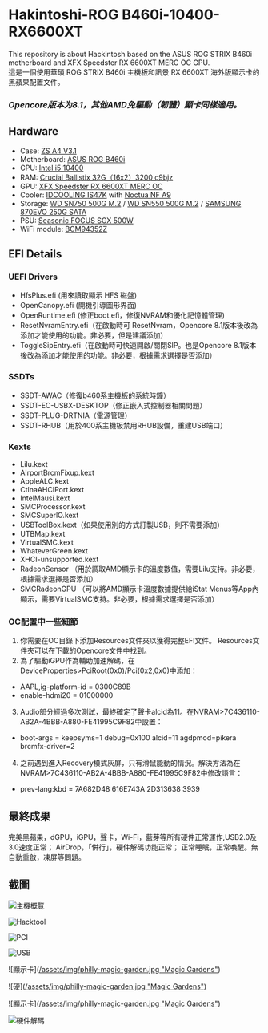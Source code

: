 # Hakintoshi-ROG B460i-10400-RX6600XT
This repository is about Hackintosh based on the ASUS ROG STRIX B460i motherboard and XFX Speedster RX 6600XT MERC OC GPU.  
這是一個使用華碩 ROG STRIX B460i 主機板和訊景 RX 6600XT 海外版顯示卡的黑蘋果配置文件。

### ***Opencore版本为8.1，其他AMD免驅動（韌體）顯卡同樣適用。***

## Hardware

*  Case: [ZS A4 V3.1](https://zscases.com/products/zs-a4-v3-2)
*  Motherboard: [ASUS ROG B460i](https://rog.asus.com/motherboards/rog-strix/rog-strix-b460-i-gaming-model/)
*  CPU: [Intel i5 10400](https://www.intel.com/content/www/us/en/products/sku/199271/intel-core-i510400-processor-12m-cache-up-to-4-30-ghz/specifications.html)
*  RAM: [Crucial Ballistix 32G（16x2）3200 c9bjz](https://www.crucial.com/memory/ddr4/bl2k16g32c16u4b)
*  GPU: [XFX Speedster RX 6600XT MERC OC](https://www.xfxforce.com/shop/xfx-speedster-merc-308-amd-radeon-tm-rx-6600-xt-black)
*  Cooler: [IDCOOLING IS47K](http://www.idcooling.com/Product/detail/id/205/name/IS-47K) with [Noctua NF A9](https://noctua.at/en/nf-a9-pwm)
*  Storage: [WD SN750 500G M.2](https://shop.westerndigital.com/products/internal-drives/wd-black-sn750-nvme-ssd#WDS500G3X0C) / [WD SN550 500G M.2](https://shop.westerndigital.com/products/internal-drives/wd-blue-sn550-nvme-ssd#WDS500G2B0C) / [SAMSUNG 870EVO 250G SATA](https://www.samsung.com/us/computing/memory-storage/solid-state-drives/870-evo-sata-2-5-ssd-250gb-mz-77e250b-am/)
* PSU: [Seasonic FOCUS SGX 500W](https://www.amazon.com/Seasonic-SGX-500-Full-Modular-Warranty-SSR-500SGX/dp/B07WVWNZQ3)
* WiFi module: [BCM94352Z](https://www.amazon.com/BCM94352Z/s?k=BCM94352Z)

## EFI Details

### UEFI Drivers
* HfsPlus.efi (用來讀取顯示 HFS 磁盤)
* OpenCanopy.efi (開機引導圖形界面)
* OpenRuntime.efi (修正boot.efi，修復NVRAM和優化記憶體管理)
* ResetNvramEntry.efi（在啟動時可 ResetNvram，Opencore 8.1版本後改為添加才能使用的功能。非必要，但是建議添加）
* ToggleSipEntry.efi（在啟動時可快速開啟/關閉SIP。也是Opencore 8.1版本後改為添加才能使用的功能。非必要，根據需求選擇是否添加）

### SSDTs

* SSDT-AWAC（修復b460系主機板的系統時鐘）
* SSDT-EC-USBX-DESKTOP（修正嵌入式控制器相關問題）
* SSDT-PLUG-DRTNIA（電源管理）
* SSDT-RHUB（用於400系主機板禁用RHUB設備，重建USB端口）

### Kexts
* Lilu.kext
* AirportBrcmFixup.kext 
* AppleALC.kext
* CtlnaAHCIPort.kext
* IntelMausi.kext
* SMCProcessor.kext
* SMCSuperlO.kext
* USBToolBox.kext（如果使用別的方式訂製USB，則不需要添加）
* UTBMap.kext
* VirtualSMC.kext
* WhateverGreen.kext
* XHCI-unsupported.kext
* RadeonSensor （用於調取AMD顯示卡的溫度數值，需要Lilu支持。非必要，根據需求選擇是否添加）
* SMCRadeonGPU （可以將AMD顯示卡溫度數據提供給iStat Menus等App內顯示，需要VirtualSMC支持。非必要，根據需求選擇是否添加）

### OC配置中一些細節

1. 你需要在OC目錄下添加Resources文件夾以獲得完整EFI文件。 Resources文件夾可以在下載的Opencore文件中找到。
2. 為了驅動iGPU作為輔助加速解碼，在DeviceProperties>PciRoot(0x0)/Pci(0x2,0x0)中添加：
- AAPL,ig-platform-id = 0300C89B 
- enable-hdmi20 = 01000000 

3. Audio部分經過多次測試，最終確定了聲卡alcid為11。在NVRAM>7C436110-AB2A-4BBB-A880-FE41995C9F82中設置：
- boot-args = keepsyms=1 debug=0x100 alcid=11 agdpmod=pikera brcmfx-driver=2

4. 之前遇到進入Recovery模式灰屏，只有滑鼠能動的情況。解決方法為在NVRAM>7C436110-AB2A-4BBB-A880-FE41995C9F82中修改語言：
- prev-lang:kbd = 7A682D48 616E743A 2D313638 3939



## 最終成果
完美黑蘋果，dGPU，iGPU，聲卡，Wi-Fi，藍芽等所有硬件正常運作,USB2.0及3.0速度正常；
AirDrop，「併行」，硬件解碼功能正常；
正常睡眠，正常喚醒。無自動重啟，凍屏等問題。

## 截圖
![主機概覽](https://lh3.googleusercontent.com/m9nK90gaN-F4FiXEQQIeBIMxnd9jgu0MNmyv-J15rlh3HexQWap4WvAMHLR1zh0cBxmogeCgY6H5tbYEGvGT6BWjGA7EYqbfauBZGrJyLSsnhgSIxOIXsUwDaRo5immYma2OJ2-DDLG1z5j0g62hxzia5uPYCWGrVbtdyqIpiFYxxdLD8w8sG0vilUm2i3o0IV2tvbNGeiHNRehkT4MP6yl8lGqJsHrm4AbXQAuiNt96OiIBjCwUz365Tvs8dlAkAGfjXPswsmh6nmdZl4SW5vFgnlsPYM1IMkqAIpMzOdkpUoaDAc2nzsDl70-wglI3iRkPPSgljwm3bPUjr-UhA7X2zh2gvYqXAuu_8mijIhZIfTw6keyzzISzDegveVH6YY-D_AFkMs3Rya1PxAobO87jSQH_0Jtl6uyiL7A0chSkLSqOctWBdOqhtX_ZOlkLbUIK2d_DCcneEWfOZebRnqPdkHV8cuSLkxuS15fYzurlpS1d7lcE-ybf7Gn9cXvIunQuFPPkxx4LirslXaYJVfiUZ01ma6QKDxZ_eocGViv8lRTlKWFPxxObEMb4tpQZZqgRUfGUe2di9M5WQsoGtnYs9hJ3FXaYXoo_SmSjlBK7XJz4PGyiMS8Uy39xzYa0fDL0xqbCRM3eBxArUvIhlCSEvCvh8DJfTn7cpWZkVULdBf57JTR3NWI15TjiT4Ekns3TdI_9X0jijrUA1TeX2tajqmUO3x2TvPDwO-xRZKE9mcwo12-l6fIMJwouzjIIhnWYUaMX2mb5EjT00ghIkwcTVrV1BhC8TFb4ubAigohfAAFaz3Z8FW5ZUnb9CoGsPJc=w1747-h1464-no?authuser=0)

![Hacktool](https://lh3.googleusercontent.com/dVL-gNKk6Nd0sjqPlm0EgDiDIH4XM81kTFzc9beLkBSAw4VMjlwtwJub4YKT4L6cdBcYe4XSYIcxmoZQEq_J6zd9X0t1_4MvsgwmSapyRHspGArIuUNLUC4hlJyKjoLk83Tj0ne6bPb6SmYW1nzDsqnpH2dDGqA_bhRc98zA2cBXwoVCOVm798l7hijx3heBNqj2X3I0vE2DcMbP7XagbMFYsRjCfk1EK80NJ56_8chjxnVv5YLJvQx_Yqp9yglW1XJreXBAaDlRmh1Q9_Zrp-k0Z0WpjK8eZLvhdC-g9_icNcaPJq4jDrbgdnKWL5t2QaLudtG0HR-uXvr8exnqFA9y4Id_PhhuXzQgNaS7nts2KJlcgp4olrOh_kE7j8rw-B6H0et4MRi0LHodjzLhIkZ0UyE-BEnJovpRlF3rj7QIrteFZuTtbiiwwRGolfzztBDFq4XNLyDGUq1QTXzaEFGY9M0uXp3k2JJxwBhrByeTL_LX0xcbbwBpy9_vIowOe9g1u_hf61NQRSIWMMR34WePeyOGeDvcS17jXD3wkOYstH4WLq0GmkXpvehiR7RzJuiJgpbdR_yEo_j8Y0dx6diVbc1_xaT6Md03bEe3JmykwGdTqiARxe0aANoQO3RcX2rnpSZ8Bx4GCAfjjfSIjYpcwPDBfPrQzpZrf1LSM4tYbyXYqyvJgKBCgsadeaQ2VmZIeg7jPiWGO7t49dJtPhqXjkj6VT3RKgcCGwqXhVAOu4Urg3hjF0V_fdnBAKLb6qc65qI6VSjw8p1AUEqQGDv1kQKgyw_ZpHRk5hN04k3aNp4B0v-P8f03LEbUPdDo_wU=w2846-h1694-no?authuser=0)

![PCI](https://lh3.googleusercontent.com/cypx2h2ZZQ2_L9us3GlGFRVuSRWn0Zdg6TpljvvL5r--xELXlYR1_F2V1uSPitJX_1GRXkwQ2NEBXPGV5wAEkwdznLxlBq6WZTGPRbFviOCinPT38N-eUpUahHmCQPrdlT9NfQNulOKTRrkpWRQGMsAB9R9nATLbidRWcfEEw389TNiR_u9fVUs-1jV5XHGzzSehRCFMXJS9yW8C2th_xpzX-Jk4RQ00wx8T4RGRJG4yepAeKnW-AgBgWZ_bx8AimLXR-tdOO7REXFSGX1w9fUNBgfs0bpCxPEHs3BSxdYoC1nSLTIq2T98dc0q1ppQWpM3FngZ2fh2CMg32dz0GArdJrQqVYbdV95lNCow7k3BRgU8L9Va0EB8-66yusvSjqq2Vs3UJxWZzfraStlW0S3gAeDNmkFQoXJ9VCPvy-ejm5Wk11e8hSLa289ks5DimsZMMUZ3ZBDKe_IhXUicuRn65itvTTgIT2G_nac4zlwLpm0u1e93jJhS7-G8i6swasS972Xg3IrhmaAOho1dPo1CaOySzHgjQqOWpzVkX-BqUTgqi_XseiECNr_01Ij0kSjR6DBn9ayXL9bRBGTzRBdWSQPF624yR1muqnl8tWdl4Z_PjdCkWVHddn4YMg-J0exr2Aw6oaA2GLZeTYBLKh7oZKgU-7plqq1auyJWhvec-lgcV_S4O_Q7LRpn11OixaJVBkpZxnPMGpaoxbvK-RGeoXdQ0BEpBLBA4BRftisoCqYLKovD7KExX1VONsWmX0oN1az8LhR8v0pchUAZFwfhuuvme4HmNTzYMjAP00sqFxAbc6gP4_BSPPS_hPIV1NU8=w1836-h1388-no?authuser=0)

![USB](https://lh3.googleusercontent.com/O-hmPMGyKdSqAvqIJ5Cy_A9_wwGQWiOivmhgG4gthbtCRvvAFsoewV5jnYzs_fEQah8S32K_5Q_LOMYLX3y43hBQ0Mef_FBmgSLOosmkDfBAUa4H1vulOuKEa1vq4Ty8zj4rFX_k3eJs4DlhX0MynuJypTopfVLmT3K4xPWqVIVv3a8194xmLVYyUD2Cm0JyLDC86JlI95MyGIzaQCQ0-yzxk1OutFwYQIV-nrOx2hXqyrvuzxQ9aFnJHj-ZwRPUBHeKi55gZCDKbXysaHlgt-BLZlJ6GATzNagkhld0c4IisJSk1UDuboyE-6oKVcWhi75bFjIWnhesj-uMw-9EkGLBsGNO2gl8jUAG_bHBKQhJACB5TfNYs6nCpFvVykHouj_es2s1rootmccpnoWV7i_Kf8nJ0BwiLFuRVbdtFsj21SGm63VZq9Q2VW_95xWTtpQM45yeNgCSLOajkX5QkAxMVGRJcVIqMEzqbDf-YjyRGzQmqx4-xDnJ39zdtTo5cTP9OTfwuC0aNY2QV6IqW4m86wF-DK9ox8fTTy90GRir5dOoICKQ0r7swpcve_PS1Ik9S2ErVX4Z4M9aD3kPvdS76LOpq77g2PtAXyLhl3-KppePJUjibG3D3y8xUILNUQKV6dOG8iUW2WrBdJel7W0Qv6QtuG5xv0PliyYzsQwEoOz4ePNzX2rwTC2aFMETMKSjhsnd7Z5-zpZ6TuiPpTN1GGY8LOwk1ll0YlE8OkYBgZLSC5SXu5hlLcNS94lLst3NXzFythI9fIqTU36wO-ePfPfXKFuX1jENFwKeuQio-JghRpR1nS6NSE23nIbYp0U=w1840-h1384-no?authuser=0)

![顯示卡]([/assets/img/philly-magic-garden.jpg "Magic Gardens"](https://lh3.googleusercontent.com/Q-yI6qrjB3BL7GrWFnTHzcJw4o3-7V16ww-48bHiKlgWuRwhqjjYLJJQf4RVfh1v5XohL1OAZNurYwUqZGU8sQOwiD4ULgKR9C7cA_J-Ycd3K9vXhpwPCtUesA20R-c-0LgjNAiQKLuNarOwyCZUkf1BCJidOxEjKVubjbckB0K3na6art-QlsRuEZ8Yu5GV0Lcs88SjI0Ki1xuuxM3lcUKo7axRgHDcLtZKiyPHoMV9htymcZVWp1FVCl4CA12wCMtoedn9eyhBidzbO5YUS1q-jWNX0ks4r6eB5f5MGul9i4wizOZJp0CwSWmQ_C1gICGE797kN26WiBRdereYoNM0OItEM7pwbbI7xzIJpHhTqLCNbcUtHEJErcXElJz3mw-P7QhV6yphuuTkgfveGpxro7FKTYciPGWlFUrQ4k_MuI7rUzs6g_iJsNh1kpDDAATLOli31SruYE2pL7Sdc8Km-1rZPPf4Hn3r6NWSo9qmXKXz1Bno0YPLmpS1fbpT6K0uC6iV7W6Wz_slAWBE0ScUwi_lhiASQ6QL2kwi8tji_3laq9XfHbEIdOnXfRTd0yfn-zxchxASwUL93w-_0xfcMWklu6RdfKFCj_cnTW-yaYuDiL2VWCdKvF3LORe9YTa8uwqN4RD4urpEa8eTbRxAo_UybYBOYWwSrzfRuwY0JuAfEAgRRjMISmH7t_5-sFjTFPlOuENmMbYo6sKEIsGRhbgQQYT3CFV1k504qQQJOVQENgTYJTgHgf_lZgiNuBcFItr7blbu8mK-FzLYr33UPcYOSsbzSo105mQA_eWW7C7uOq0Wdk8TlYz41sJX41I=w1840-h1386-no?authuser=0))

![硬]([/assets/img/philly-magic-garden.jpg "Magic Gardens"](https://lh3.googleusercontent.com/zeKHyezLs17T-bQNz7KCNJE0iBgrxlKkmBWK78xTWmjU43PZ9xkaSnBcetwrIBIG9LQ8lctjKXdrOym_QeixXJSjk3X304qtpZeohwQcn5Pbera7LmAUfA-6PSq0rkdqi5R_RUYOd2kTa0ecZpMDyEe-voH2JbiC-XcQ9ooJ4sJuFY3zf9ETwKx4RsyvrW5fEyb7-nwuIRv-8rijBl_YF2DHrKTo-6h94Q4y9uVTq5kmortdPrsfdw_9IkcKIigTaBWe6cbxg2JqrWvIkKuXWflxNS3eGCYRb-MovgB1PkYUx0za1BEmAQQXzcq2ZEwohLc2E53wJikVH-BeuY1lTP0vCYuxLAOen7L6JYTF__Mda8bcWbEdtfm6DNEcHX6SarFvwSgObd4B0_6eyE3ckib55s-uHmxzOuqe8LpRmTf2PmrUjwjvyBybSIFIBuYtJU7PGenKbl89PBjI9NI2_txaWl_n0D1s9rhVJQremFTE4nq0CF5QwCsGA0KxvsIewO-LvMEwNfvaV5uoXR6QC3nJni2UTAj31MNzDd_a8bU3bcDniDcVcDe23V1HJrSidAebIAvk_q-D3Yj4C5d4YeiGvp9wCKHqNUNbu2cA8yvSOUBA8Mu8H2o-iW8yXn-zcpEokfdJj_aP5Ey6SOkRipn1_ZHHVILUa8T3B8EWOGS-JmcqT_Yw3-iRPzoLaldfcF9y5CI5-ZGxD6qBmol2vJEXS6ohT7jyEXQeerYw1Y99qFBQJbR3tRVc3W7W1QqDUTiDnoBjwfG98b0xiAzEUbS3i6ugFsrkobHLEmyOgVe42an_nx4kP5ZXEHGhsWrpy1s=w1572-h1034-no?authuser=0))

![顯示卡]([/assets/img/philly-magic-garden.jpg "Magic Gardens"](https://lh3.googleusercontent.com/Q-yI6qrjB3BL7GrWFnTHzcJw4o3-7V16ww-48bHiKlgWuRwhqjjYLJJQf4RVfh1v5XohL1OAZNurYwUqZGU8sQOwiD4ULgKR9C7cA_J-Ycd3K9vXhpwPCtUesA20R-c-0LgjNAiQKLuNarOwyCZUkf1BCJidOxEjKVubjbckB0K3na6art-QlsRuEZ8Yu5GV0Lcs88SjI0Ki1xuuxM3lcUKo7axRgHDcLtZKiyPHoMV9htymcZVWp1FVCl4CA12wCMtoedn9eyhBidzbO5YUS1q-jWNX0ks4r6eB5f5MGul9i4wizOZJp0CwSWmQ_C1gICGE797kN26WiBRdereYoNM0OItEM7pwbbI7xzIJpHhTqLCNbcUtHEJErcXElJz3mw-P7QhV6yphuuTkgfveGpxro7FKTYciPGWlFUrQ4k_MuI7rUzs6g_iJsNh1kpDDAATLOli31SruYE2pL7Sdc8Km-1rZPPf4Hn3r6NWSo9qmXKXz1Bno0YPLmpS1fbpT6K0uC6iV7W6Wz_slAWBE0ScUwi_lhiASQ6QL2kwi8tji_3laq9XfHbEIdOnXfRTd0yfn-zxchxASwUL93w-_0xfcMWklu6RdfKFCj_cnTW-yaYuDiL2VWCdKvF3LORe9YTa8uwqN4RD4urpEa8eTbRxAo_UybYBOYWwSrzfRuwY0JuAfEAgRRjMISmH7t_5-sFjTFPlOuENmMbYo6sKEIsGRhbgQQYT3CFV1k504qQQJOVQENgTYJTgHgf_lZgiNuBcFItr7blbu8mK-FzLYr33UPcYOSsbzSo105mQA_eWW7C7uOq0Wdk8TlYz41sJX41I=w1840-h1386解-no?authuser=0))

![硬件解碼](https://lh3.googleusercontent.com/zeKHyezLs17T-bQNz7KCNJE0iBgrxlKkmBWK78xTWmjU43PZ9xkaSnBcetwrIBIG9LQ8lctjKXdrOym_QeixXJSjk3X304qtpZeohwQcn5Pbera7LmAUfA-6PSq0rkdqi5R_RUYOd2kTa0ecZpMDyEe-voH2JbiC-XcQ9ooJ4sJuFY3zf9ETwKx4RsyvrW5fEyb7-nwuIRv-8rijBl_YF2DHrKTo-6h94Q4y9uVTq5kmortdPrsfdw_9IkcKIigTaBWe6cbxg2JqrWvIkKuXWflxNS3eGCYRb-MovgB1PkYUx0za1BEmAQQXzcq2ZEwohLc2E53wJikVH-BeuY1lTP0vCYuxLAOen7L6JYTF__Mda8bcWbEdtfm6DNEcHX6SarFvwSgObd4B0_6eyE3ckib55s-uHmxzOuqe8LpRmTf2PmrUjwjvyBybSIFIBuYtJU7PGenKbl89PBjI9NI2_txaWl_n0D1s9rhVJQremFTE4nq0CF5QwCsGA0KxvsIewO-LvMEwNfvaV5uoXR6QC3nJni2UTAj31MNzDd_a8bU3bcDniDcVcDe23V1HJrSidAebIAvk_q-D3Yj4C5d4YeiGvp9wCKHqNUNbu2cA8yvSOUBA8Mu8H2o-iW8yXn-zcpEokfdJj_aP5Ey6SOkRipn1_ZHHVILUa8T3B8EWOGS-JmcqT_Yw3-iRPzoLaldfcF9y5CI5-ZGxD6qBmol2vJEXS6ohT7jyEXQeerYw1Y99qFBQJbR3tRVc3W7W1QqDUTiDnoBjwfG98b0xiAzEUbS3i6ugFsrkobHLEmyOgVe42an_nx4kP5ZXEHGhsWrpy1s=w1572-h1034-no?authuser=0)
